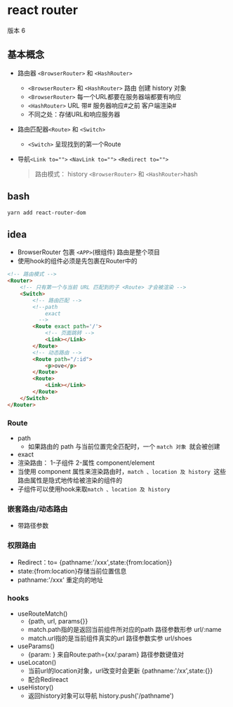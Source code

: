 # react router

版本 6

## 基本概念
- 路由器 `<BrowserRouter>` 和 `<HashRouter>` 
    - `<BrowserRouter>` 和 `<HashRouter>` 路由 创建 history 对象
    - `<BrowserRouter>` 每一个URL都要在服务器端都要有响应
    - `<HashRouter>`  URL 带# 服务器响应#之前 客户端渲染#
    - 不同之处：存储URL和响应服务器
- 路由匹配器`<Route>` 和 `<Switch>`
    -  `<Switch>` 呈现找到的第一个Route
- 导航`<Link to="">`  `<NavLink to="">` `<Redirect to="">`

  > 路由模式： history `<BrowserRouter>` 和 `<HashRouter>`hash


## bash

```bash
yarn add react-router-dom
```

## idea

- BrowserRouter 包裹 `<APP>`(根组件) 路由是整个项目
- 使用hook的组件必须是先包裹在Router中的
```html
<!-- 路由模式 -->
<Router>
    <!-- 只有第一个与当前 URL 匹配到的子 <Route> 才会被渲染 -->
    <Switch>
        <!-- 路由匹配 -->
        <!--path
            exact
          -->
        <Route exact path='/'>
            <!-- 页面跳转 -->
            <Link></Link>
        </Route>
        <!-- 动态路由 -->
        <Route path="/:id">
            <p>ove</p>
        </Route>
        <Route>
            <Link></Link>
        </Route>
    </Switch>
</Router>
```

### Route
- path
  - 如果路由的 path 与当前位置完全匹配时，一个 `match 对象 `就会被创建
- exact
- 渲染路由： 1-子组件 2-属性 component/element
- 当使用 component 属性来渲染路由时，`match 、location 及 history `这些路由属性是隐式地传给被渲染的组件的
- 子组件可以使用hook来取`match 、location 及 history `
### 嵌套路由/动态路由
- 带路径参数
### 权限路由
- Redirect：to= {pathname:'/xxx',state:{from:location}}
- state:{from:location}存储当前位置信息
- pathname:'/xxx' 重定向的地址

### hooks
- useRouteMatch() 
    - {path, url, params{}}
    - match.path指的是返回当前组件所对应的path 路径参数形参 url/:name
    - match.url指的是当前组件真实的url 路径参数实参 url/shoes
- useParams() 
    - {param: } 来自Route:path={xx/:param} 路径参数键值对
- useLocaton()
    - 当前url的location对象，url改变时会更新 {pathname:'/xx',state:{}}
    - 配合Redireact
- useHistory() 
    - 返回history对象可以导航 history.push('/pathname')